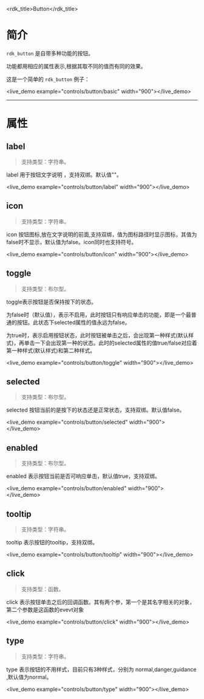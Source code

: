<rdk_title>Button</rdk_title>

# 简介 #
`rdk_button` 是自带多种功能的按钮。

功能都用相应的属性表示,根据其取不同的值而有同的效果。

这是一个简单的 `rdk_button` 例子：

<live_demo example="controls/button/basic" width="900"></live_demo>

---
# 属性 #

## label ##
> 支持类型：字符串。

label 用于按钮文字说明 ，支持双绑。默认值""。

<live_demo example="controls/button/label" width="900"></live_demo>

## icon ##
> 支持类型：字符串。

icon 按钮图标,放在文字说明的前面,支持双绑，值为图标路径时显示图标，其值为false时不显示，默认值为false。icon同时也支持符号。

<live_demo example="controls/button/icon" width="900"></live_demo>

## toggle <binding></binding>  ##
> 支持类型：布尔型。

toggle表示按钮是否保持按下的状态。

为false时（默认值），表示不启用，此时按钮只有响应单击的功能，即是一个最普通的按钮。此状态下selected属性的值永远为false。

为true时，表示启用按钮状态，此时按钮被单击之后，会出现第一种样式(默认样式)，再单击一下会出现第一种的状态。此时的selected属性的值true/false对应着第一种样式(默认样式)和第二种样式。

<live_demo example="controls/button/toggle" width="900"></live_demo>

## selected <binding></binding> ##
> 支持类型：布尔型。

selected 按钮当前的是按下的状态还是正常状态，支持双绑。默认值false。

<live_demo example="controls/button/selected" width="900"></live_demo>

## enabled <binding></binding> ##
> 支持类型：布尔型。

enabled 表示按钮当前是否可响应单击，默认值true，支持双绑。

<live_demo example="controls/button/enabled" width="900"></live_demo>

## tooltip ##
> 支持类型：字符串。

tooltip 表示按钮的tooltip，支持双绑。

<live_demo example="controls/button/tooltip" width="900"></live_demo>

## click ##
> 支持类型：函数。

click 表示按钮单击之后的回调函数。其有两个参，第一个是其名字相关的对象，第二个参数是这函数的evevt对象

<live_demo example="controls/button/click" width="900"></live_demo>

## type ##
> 支持类型：字符串。

type 表示按钮的不用样式，目前只有3种样式，分别为 normal,danger,guidance ,默认值为normal。

<live_demo example="controls/button/type" width="900"></live_demo>


